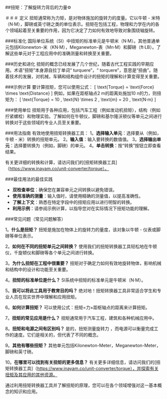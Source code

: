 ##扭矩：了解旋转力背后的力量⚙️

＃＃＃ 定义
扭矩通常称为力矩，是对物体施加的旋转力的度量。它以牛顿 - 米特（N·M），脚磅或英寸磅之类的单位表示。扭矩在包括工程，物理和力学在内的各个领域起着至关重要的作用，因为它决定了力如何有效地导致对象围绕轴旋转。

###标准化
国际单位系统（SI）中扭矩的标准单元是牛顿米（N·M）。其他普通单元包括Kilonewton-米（KN·M），Meganewton-表（Mn·M）和脚磅（ft·LB）。了解这些单元对于工程应用中的准确测量和转换至关重要。

###历史和进化
扭矩的概念已经发展了几个世纪，随着古代工程实践的早期应用。术语“扭矩”本身源自拉丁单词“ turquere”，“ torquere”，意思是“扭曲”。随着技术的发展，对机械，车辆和结构组件设计的扭矩的理解和计算变得至关重要。

###示例计算
要计算扭矩，您可以使用公式：
\[ \text{Torque} = \text{Force} \times \text{Distance} \]
例如，如果在距枢轴点2 m的距离处施加10 n的力，则扭矩为：
\[ \text{Torque} = 10 \, \text{N} \times 2 \, \text{m} = 20 \, \text{N·m} \]

###使用单位
扭矩用于各种应用，包括汽车工程（例如发动机扭矩），结构（例如拧紧螺栓）和物理实验。了解如何在牛顿仪，脚磅和基尔隆沃顿仪等单元之间进行转换对于这些领域的专业人员至关重要。

###用法指南
有效地使用扭矩转换器工具：
1。**选择输入单元**：选择要从（例如，牛顿 - 米）转换的扭矩单元。
2。**输入值**：输入要转换的数值值。
3。**选择输出单元**：选择要转换为（例如，脚磅）的单元。
4。**单击转换**：按“转换”按钮立即查看结果。

有关更详细的转换和计算，请访问我们的[扭矩转换器工具]（https://www.inayam.co/unit-converter/torque）。

###最佳用法的最佳实践
-  **双检查单位**：确保您在兼容单元之间转换以避免错误。
-  **使用准确的测量**：输入值时，请使用精确的测量值，以提高准确性。
-  **了解上下文**：熟悉在特定字段中的扭矩应用以进行明智的转换。
-  **利用示例**：请参阅示例计算，以指导您对在实际情况下扭矩功能的理解。

###常见问题（常见问题解答）

1。**什么是扭矩？**
扭矩是施加在物体上的旋转力的量度，该对象以牛顿 - 仪表或脚磅等单位表示。

2。**如何在不同的扭矩单元之间转换？**
使用我们的扭矩转换器工具轻松地在牛顿仪，千旋顿仪和脚磅等各个单元之间进行转换。

3。**为什么扭矩在工程中很重要？**
扭矩对于确定力如何有效地旋转物体，影响机械和结构中的设计和功能至关重要。

4。**扭矩的标准单位是什么？**
SI系统中扭矩的标准单元是牛顿米（N·M）。

5。**我可以将此工具用于教育目的吗？**
绝对地！扭矩转换器工具非常适合学生和专业人员在现实世界中理解和应用扭矩。

6。**如何计算扭矩？**
可以使用公式：扭矩=力×距枢轴点的距离来计算扭矩。

7。**扭矩的常见应用是什么？**
扭矩通常用于汽车工程，建筑和各种机械应用中。

8。**扭矩和电源之间有区别吗？**
是的，扭矩测量旋转力 ，而电源可以衡量完成工作的速度。它们是相关的，但代表了不同的概念。

9。**其他有哪些扭矩？**
其他单元包括Kilonewton-Meter，Meganewton-Meter，脚磅和英寸磅。

10。**在哪里可以找到有关扭矩的更多信息？**
有关更多详细信息，请访问我们的[扭矩转换器工具]（https://www.inayam.co/unit-converter/torque），并探索有关扭矩及其应用的其他资源。

通过利用扭矩转换器工具并了解扭矩的原理，您可以在各个领域增强对这一基本概念的知识和应用。
